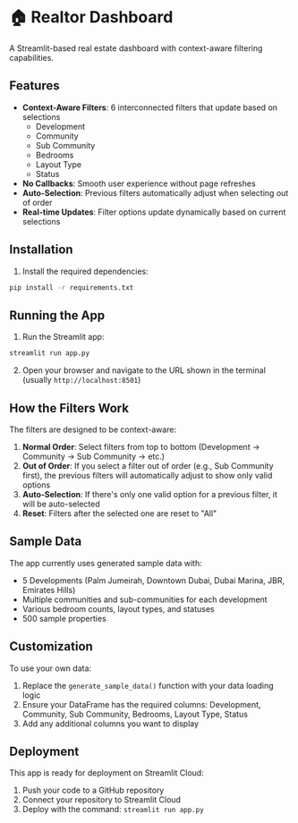 # 🏠 Realtor Dashboard

A Streamlit-based real estate dashboard with context-aware filtering capabilities.

## Features

- **Context-Aware Filters**: 6 interconnected filters that update based on selections
  - Development
  - Community  
  - Sub Community
  - Bedrooms
  - Layout Type
  - Status
- **No Callbacks**: Smooth user experience without page refreshes
- **Auto-Selection**: Previous filters automatically adjust when selecting out of order
- **Real-time Updates**: Filter options update dynamically based on current selections

## Installation

1. Install the required dependencies:
```bash
pip install -r requirements.txt
```

## Running the App

1. Run the Streamlit app:
```bash
streamlit run app.py
```

2. Open your browser and navigate to the URL shown in the terminal (usually `http://localhost:8501`)

## How the Filters Work

The filters are designed to be context-aware:

1. **Normal Order**: Select filters from top to bottom (Development → Community → Sub Community → etc.)
2. **Out of Order**: If you select a filter out of order (e.g., Sub Community first), the previous filters will automatically adjust to show only valid options
3. **Auto-Selection**: If there's only one valid option for a previous filter, it will be auto-selected
4. **Reset**: Filters after the selected one are reset to "All"

## Sample Data

The app currently uses generated sample data with:
- 5 Developments (Palm Jumeirah, Downtown Dubai, Dubai Marina, JBR, Emirates Hills)
- Multiple communities and sub-communities for each development
- Various bedroom counts, layout types, and statuses
- 500 sample properties

## Customization

To use your own data:
1. Replace the `generate_sample_data()` function with your data loading logic
2. Ensure your DataFrame has the required columns: Development, Community, Sub Community, Bedrooms, Layout Type, Status
3. Add any additional columns you want to display

## Deployment

This app is ready for deployment on Streamlit Cloud:
1. Push your code to a GitHub repository
2. Connect your repository to Streamlit Cloud
3. Deploy with the command: `streamlit run app.py` 
